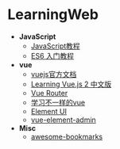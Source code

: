 # LearningWeb

- **JavaScript**
  - [JavaScript教程](https://www.liaoxuefeng.com/wiki/1022910821149312)
  - [ES6 入门教程](https://es6.ruanyifeng.com/)
- **vue**
  - [vuejs官方文档](https://cn.vuejs.org/v2/guide/)
  - [Learning Vue.js 2 中文版](https://www.bookstack.cn/read/Learning-Vuejs-2-zh_CN/README.md)
  - [Vue Router](https://router.vuejs.org/zh/)
  - [学习不一样的vue](http://yangyi1024.com/2017/05/27/%E5%92%8C%E6%88%91%E4%B8%80%E8%B5%B7%E5%AD%A6vue%E5%90%A7/)
  - [Element UI](https://element.eleme.cn/#/zh-CN)
  - [vue-element-admin](https://panjiachen.github.io/vue-element-admin-site/zh/)
- **Misc**
  - [awesome-bookmarks](https://panjiachen.github.io/awesome-bookmarks/repository/)
